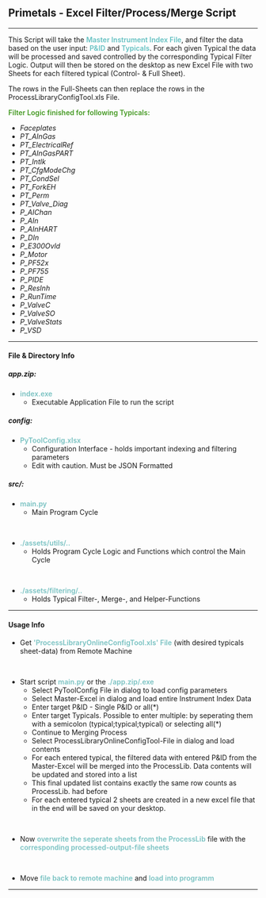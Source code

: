 ## Primetals - Excel Filter/Process/Merge Script
***
This Script will take the <span style='color: #65c1c2; font-weight: 600'>Master Instrument Index File</span>, and filter the data based on the user input: <span style='color: #65c1c2; font-weight: 600'>P&ID</span> and <span style='color: #65c1c2; font-weight: 600'>Typicals</span>.
For each given Typical the data will be processed and saved controlled by the corresponding Typical Filter Logic.
Output will then be stored on the desktop as new Excel File with two Sheets for each filtered typical (Control- & Full Sheet).

The rows in the Full-Sheets can then replace the rows in the ProcessLibraryConfigTool.xls File.
<br>

<span style='color: #492; font-weight: 600'>Filter Logic finished for following Typicals:</span>

* *Faceplates*
* *PT_AInGas*
* *PT_ElectricalRef*
* *PT_AInGasPART*
* *PT_Intlk*
* *PT_CfgModeChg*
* *PT_CondSel*
* *PT_ForkEH*
* *PT_Perm*
* *PT_Valve_Diag*
* *P_AIChan*
* *P_AIn*
* *P_AInHART*
* *P_DIn*
* *P_E300Ovld*
* *P_Motor*
* *P_PF52x*
* *P_PF755*
* *P_PIDE*
* *P_ResInh*
* *P_RunTime*
* *P_ValveC*
* *P_ValveSO*
* *P_ValveStats*
* *P_VSD*

***
#### File & Directory Info

##### app.zip:
- <span style='color: #79c2c2; font-weight: 600;'>index.exe</span>
  - Executable Application File to run the script

##### config:
- <span style='color: #79c2c2; font-weight: 600;'>PyToolConfig.xlsx</span>
  - Configuration Interface - holds important indexing and filtering parameters
  - Edit with caution. Must be JSON Formatted

##### src/:
- <span style='color: #79c2c2; font-weight: 600;'>main.py</span>
  - Main Program Cycle
<br>

- <span style='color: #79c2c2; font-weight: 600;'>./assets/utils/..</span>
  - Holds Program Cycle Logic and Functions which control the Main Cycle
<br>

- <span style='color: #79c2c2; font-weight: 600;'>./assets/filtering/..</span>
  - Holds Typical Filter-, Merge-, and Helper-Functions

***
#### Usage Info

* Get <span style='color: #79c2c2; font-weight: 600;'>'ProcessLibraryOnlineConfigTool.xls' File</span> (with desired typicals sheet-data) from Remote Machine
<br>

* Start script <span style='color: #79c2c2; font-weight: 600;'>main.py</span> or the <span style='color: #79c2c2; font-weight: 600;'>./app.zip/.exe</span>
  * Select PyToolConfig File in dialog to load config parameters
  * Select Master-Excel in dialog and load entire Instrument Index Data
  * Enter target P&ID - Single P&ID or all(*)
  * Enter target Typicals. Possible to enter multiple:
  by seperating them with a semicolon (typical;typical;typical)
  or selecting all(*)
  * Continue to Merging Process
  * Select ProcessLibraryOnlineConfigTool-File in dialog and load contents
  * For each entered typical, the filtered data with entered P&ID from the Master-Excel will be merged into the ProcessLib. Data contents will be updated and stored into a list
  * This final updated list contains exactly the same row counts as ProcessLib. had before
  * For each entered typical 2 sheets are created in a new excel file that in the end will be saved on your desktop.

<br>

* Now <span style='color: #79c2c2; font-weight: 600;'>overwrite the seperate sheets from the ProcessLib</span> file with the <span style='color: #79c2c2; font-weight: 600;'>corresponding processed-output-file sheets</span>
<br>

* Move <span style='color: #79c2c2; font-weight: 600;'>file back to remote machine</span> and <span style='color: #79c2c2; font-weight: 600;'>load into programm</span>

***